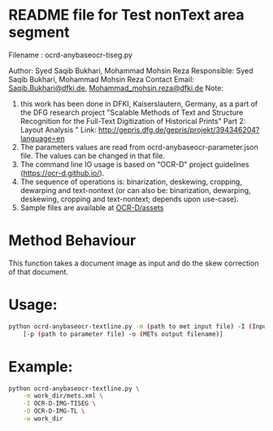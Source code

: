 # README file for Test nonText area segment

Filename : ocrd-anybaseocr-tiseg.py

Author: Syed Saqib Bukhari, Mohammad Mohsin Reza
Responsible: Syed Saqib Bukhari, Mohammad Mohsin Reza
Contact Email: Saqib.Bukhari@dfki.de, Mohammad_mohsin.reza@dfki.de
Note: 
1. this work has been done in DFKI, Kaiserslautern, Germany, as a part of the DFG research project "Scalable Methods of Text and Structure Recognition for the Full-Text Digitization of Historical Prints" Part 2: Layout Analysis "
Link: http://gepris.dfg.de/gepris/projekt/394346204?language=en
2. The parameters values are read from ocrd-anybaseocr-parameter.json file. The values can be changed in that file.
3. The command line IO usage is based on "OCR-D" project guidelines (https://ocr-d.github.io/). 
4. The sequence of operations is: binarization, deskewing, cropping, dewarping and text-nontext (or can also be: binarization, dewarping, deskewing, cropping and text-nontext; depends upon use-case).
5. Sample files are available at [OCR-D/assets](https://github.com/OCR-D/ocrd-assets/tree/master/data/dfki-testdata)

# Method Behaviour 
This function takes a document image as input and do the skew correction of that document.

# Usage:
```sh
python ocrd-anybaseocr-textline.py -m (path to met input file) -I (Input group name) -O (Output group name) -w (Working directory)
	[-p (path to parameter file) -o (METs output filename)]
```
# Example:
```sh
python ocrd-anybaseocr-textline.py \
	-m work_dir/mets.xml \
	-I OCR-D-IMG-TISEG \
	-O OCR-D-IMG-TL \
	-w work_dir
```
